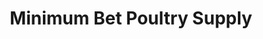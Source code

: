 ---
title: "Minimum Bet Poultry Supply"
url: /quezon-city/minimum-bet-poultry-supply/
shop: agrarian
---